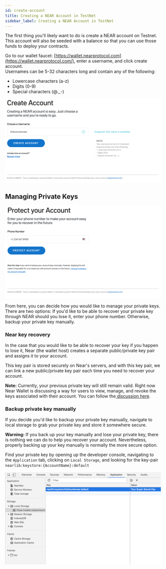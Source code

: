 ```yaml
---
id: create-account
title: Creating a NEAR Account in TestNet
sidebar_label: Creating a NEAR Account in TestNet
---
```


The first thing you'll likely want to do is create a NEAR account on Testnet. This account will also be seeded with a balance so that you can use those funds to deploy your contracts.

Go to our wallet faucet: [https://wallet.nearprotocol.com](https://wallet.nearprotocol.com/), enter a username, and click create account.  
Usernames can be 5-32 characters long and contain any of the following:

* Lowercase characters \(a-z\) 
* Digits \(0-9\) 
* Special characters \(@.\_-\)

![Step 1: Create Account](docs/assets/image-3.png)

## Managing Private Keys

![Step 2: Decide how you want to back up your private keys](../.gitbook/assets/image%20%281%29.png)

From here, you can decide how you would like to manage your private keys. There are two options: If you'd like to be able to recover your private key through NEAR should you lose it, enter your phone number. Otherwise, backup your private key manually. 

### Near key recovery

In the case that you would like to be able to recover your key if you happen to lose it, Near \(the wallet host\) creates a separate public/private key pair and assigns it to your account.

This key pair is stored securely on Near's servers, and with this key pair, we can link a new public/private key pair each time you need to recover your account. 

**Note:** Currently, your previous private key will still remain valid. Right now Near Wallet is discussing a way for users to view, manage, and revoke the keys associated with their account. You can follow the[ discussion here](https://github.com/nearprotocol/near-wallet/issues/119).

### Backup private key manually

If you decide you'd like to backup your private key manually, navigate to local storage to grab your private key and store it somewhere secure.

**Warning:** If you back up your key manually and lose your private key, there is nothing we can do to help you recover your account. Nevertheless, properly backing up your key manually is normally the more secure option.

Find your private key by opening up the developer console, navigating to the `Application` tab, clicking on `Local Storage`, and looking for the key-pair `nearlib:keystore:{AccountName}:default`

![](../.gitbook/assets/image-5.png)
